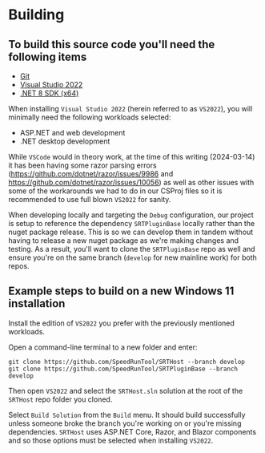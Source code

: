 # Building

## To build this source code you'll need the following items

* [Git](https://git-scm.com/)
* [Visual Studio 2022](https://visualstudio.microsoft.com/downloads/)
* [.NET 8 SDK (x64)](https://dotnet.microsoft.com/en-us/download/dotnet/8.0)

When installing `Visual Studio 2022` (herein referred to as `VS2022`), you will minimally need the following workloads selected:

* ASP.NET and web development
* .NET desktop development

While `VSCode` would in theory work, at the time of this writing (2024-03-14) it has been having some razor parsing errors (<https://github.com/dotnet/razor/issues/9986> and <https://github.com/dotnet/razor/issues/10056>) as well as other issues with some of the workarounds we had to do in our CSProj files so it is recommended to use full blown `VS2022` for sanity.

When developing locally and targeting the `Debug` configuration, our project is setup to reference the dependency `SRTPluginBase` locally rather than the nuget package release. This is so we can develop them in tandem without having to release a new nuget package as we're making changes and testing. As a result, you'll want to clone the `SRTPluginBase` repo as well and ensure you're on the same branch (`develop` for new mainline work) for both repos.

## Example steps to build on a new Windows 11 installation

Install the edition of `VS2022` you prefer with the previously mentioned workloads.

Open a command-line terminal to a new folder and enter:

```pwsh
git clone https://github.com/SpeedRunTool/SRTHost --branch develop
git clone https://github.com/SpeedRunTool/SRTPluginBase --branch develop
```

Then open `VS2022` and select the `SRTHost.sln` solution at the root of the `SRTHost` repo folder you cloned.

Select `Build Solution` from the `Build` menu. It should build successfully unless someone broke the branch you're working on or you're missing dependencies. `SRTHost` uses ASP.NET Core, Razor, and Blazor components and so those options must be selected when installing `VS2022`.
